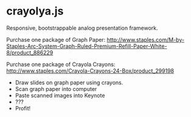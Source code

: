crayolya.js
==========

Responsive, bootstrappable analog presentation framework.

Purchase one package of Graph Paper: http://www.staples.com/M-by-Staples-Arc-System-Graph-Ruled-Premium-Refill-Paper-White-8/product_886229

Purchase one package of Crayola Crayons: http://www.staples.com/Crayola-Crayons-24-Box/product_299198

- Draw slides on graph paper using crayons.
- Scan graph paper into computer
- Paste scanned images into Keynote
- ???
- Profit!
